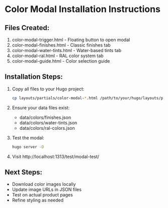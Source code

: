 
# Color Modal Installation Instructions

## Files Created:
1. color-modal-trigger.html - Floating button to open modal
2. color-modal-finishes.html - Classic finishes tab
3. color-modal-water-tints.html - Water-based tints tab
4. color-modal-ral.html - RAL color system tab
5. color-modal-guide.html - Color selection guide

## Installation Steps:

1. Copy all files to your Hugo project:
   ```bash
   cp layouts/partials/color-modal-*.html /path/to/your/hugo/layouts/partials/
   ```

2. Ensure your data files exist:
   - data/colors/finishes.json
   - data/colors/water-tints.json
   - data/colors/ral-colors.json

3. Test the modal:
   ```bash
   hugo server -D
   ```

4. Visit http://localhost:1313/test/modal-test/

## Next Steps:
- Download color images locally
- Update image URLs in JSON files
- Test on actual product pages
- Refine styling as needed
